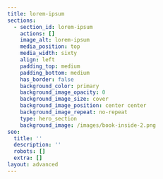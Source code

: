 ```yaml
---
title: lorem-ipsum
sections:
  - section_id: lorem-ipsum
    actions: []
    image_alt: lorem-ipsum
    media_position: top
    media_width: sixty
    align: left
    padding_top: medium
    padding_bottom: medium
    has_border: false
    background_color: primary
    background_image_opacity: 0
    background_image_size: cover
    background_image_position: center center
    background_image_repeat: no-repeat
    type: hero_section
    background_image: /images/book-inside-2.png
seo:
  title: ''
  description: ''
  robots: []
  extra: []
layout: advanced
---
```

